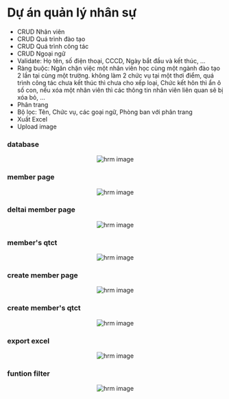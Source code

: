 <h1>Dự án quản lý nhân sự</h1>
<ul>
  <li>CRUD Nhân viên</li>
  <li>CRUD Quá trình đào tạo</li>
  <li>CRUD Quá trình công tác</li>
  <li>CRUD Ngoại ngữ</li>
  <li>Validate: Họ tên, số điện thoại, CCCD, Ngày bắt đầu và kết thúc, ...</li>
  <li>Ràng buộc: Ngăn chặn việc một nhân viên học cùng một ngành đào tạo 2 lần tại cùng một trường.
không làm 2 chức vụ tại một thơi điểm, quá trình công tác chưa kết thúc thì chưa cho xếp loại, Chức kết hôn thì ẩn ô số con, nếu xóa một nhân viên thì các thông tin nhân viên liên quan sẽ bị xóa bỏ, ... </li>
  <li>Phân trang</li>
  <li>Bộ lọc: Tên, Chức vụ, các goại ngữ, Phòng ban với phân trang</li>
  <li>Xuất Excel</li>
  <li>Upload image</li>
</ul>

### database

<p align="center">
 <img src="https://rxjshop-bucket-s3.s3.ap-southeast-1.amazonaws.com/af3ef6d0-a5f4-4d5a-9d3b-74b5b1bc8820/hrm-db.jpg?AWSAccessKeyId=AKIAUGCNSNYC62XXGT6O&Expires=1741600617&Signature=Ye7Ugv%2BlX0fPC9%2FQqZqSg%2BatyY8%3D"  alt="hrm image" />
</p>

### member page

<p align="center">
 <img src="https://rxjshop-bucket-s3.s3.ap-southeast-1.amazonaws.com/56b499b2-e280-496c-92f1-8c50ce3a06e1/hrm-member-page.jpg?AWSAccessKeyId=AKIAUGCNSNYC62XXGT6O&Expires=1741601724&Signature=cGbk0rHjAUqb8bcP6cLfBMMRxQw%3D"  alt="hrm image" />
</p>

### deltai member page

<p align="center">
 <img src="https://rxjshop-bucket-s3.s3.ap-southeast-1.amazonaws.com/dbcbc08a-bbb9-4682-9bf4-f13f44816e30/hrm-detial-member.jpg?AWSAccessKeyId=AKIAUGCNSNYC62XXGT6O&Expires=1741603564&Signature=wmfOGQ4breL2wVa2gsYd6EbCqzo%3D"  alt="hrm image" />
</p>

### member's qtct

<p align="center">
 <img src="https://rxjshop-bucket-s3.s3.ap-southeast-1.amazonaws.com/0ccb80ad-51e5-4e04-91be-6e1cc4c584a3/hrm-member-qtct.jpg?AWSAccessKeyId=AKIAUGCNSNYC62XXGT6O&Expires=1741604505&Signature=xeH1O1hphK5lIdbfFvTg8veupV4%3D"  alt="hrm image" />
</p>

### create member page

<p align="center">
 <img src="https://rxjshop-bucket-s3.s3.ap-southeast-1.amazonaws.com/e69eeb41-c0ed-4ed8-98ce-b21292e3e1f5/hrm-create-member.jpg?AWSAccessKeyId=AKIAUGCNSNYC62XXGT6O&Expires=1741603853&Signature=fJrobeweaUYW5nmdmbILxhp1i%2FY%3D"  alt="hrm image" />
</p>

### create member's qtct

<p align="center">
 <img src="https://rxjshop-bucket-s3.s3.ap-southeast-1.amazonaws.com/23dcbb08-2ff7-428b-9e16-2189d3af8670/hrm-create-qtct.jpg?AWSAccessKeyId=AKIAUGCNSNYC62XXGT6O&Expires=1741604559&Signature=I5SkNlS4rxf89W5sJpaxoNh%2BRho%3D"  alt="hrm image" />
</p>

### export excel

<p align="center">
 <img src="https://rxjshop-bucket-s3.s3.ap-southeast-1.amazonaws.com/8409c228-2633-44b8-867c-6cafc6366241/hrm-export-excel.jpg?AWSAccessKeyId=AKIAUGCNSNYC62XXGT6O&Expires=1741604363&Signature=8fxvMEzaoaIZdixsBR023mMaBG8%3D"  alt="hrm image" />
</p>

### funtion filter

<p align="center">
 <img src="https://rxjshop-bucket-s3.s3.ap-southeast-1.amazonaws.com/8890c7f6-c987-4152-99a2-6d44a00fa5be/hrm-member-filter.jpg?AWSAccessKeyId=AKIAUGCNSNYC62XXGT6O&Expires=1741604322&Signature=mUi6as8JT4%2FNL0Atip0YAw0znzk%3D"  alt="hrm image" />
</p>
